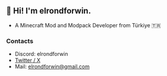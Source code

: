 ## 👋  Hi! I'm elrondforwin.

* A Minecraft Mod and Modpack Developer from Türkiye 🇹🇷

### Contacts
* Discord: elrondforwin
* [Twitter / X](https://x.com/ElroNdForWin)
* Mail: elrondforwin@gmail.com
